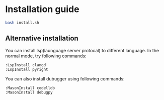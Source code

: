 # Installation guide

```bash
bash install.sh
```

## Alternative installation
You can install lsp(launguage server protocal) to different language. In the normal mode, try following commands:
```
:LspInstall clangd
:LspInstall pyright
```

You can also install dubugger using following commands:
```
:MasonInstall codelldb
:MasonInstall debugpy
```
